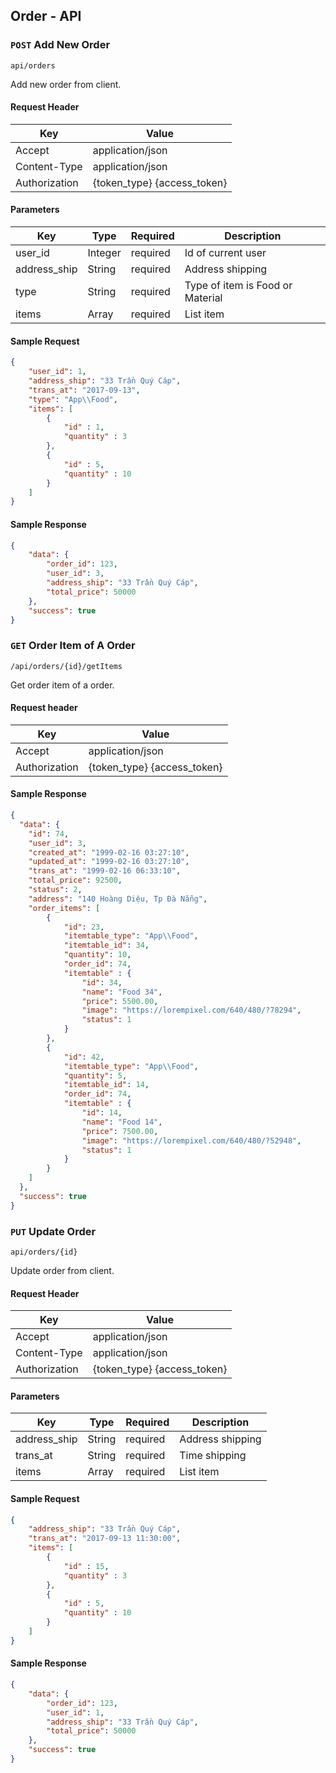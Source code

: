 ## Order - API

### `POST` Add New Order
```
api/orders
```
Add new order from client.
#### Request Header
| Key | Value |
|---|---|
| Accept | application/json |
|Content-Type| application/json |
| Authorization | {token_type} {access_token} |
#### Parameters
| Key | Type | Required | Description |
|---|---|---|---|
| user_id | Integer | required | Id of current user |
| address_ship | String | required | Address shipping |
| type | String | required | Type of item is Food or Material |
| items | Array | required | List item |
#### Sample Request
```json
{
	"user_id": 1,
	"address_ship": "33 Trần Quý Cáp",
	"trans_at": "2017-09-13",
	"type": "App\\Food",
	"items": [ 
		{ 
			"id" : 1,
			"quantity" : 3
		},
		{ 
			"id" : 5,
			"quantity" : 10
		}
	]
}
```
#### Sample Response
```json
{
	"data": {
		"order_id": 123,
		"user_id": 3,
		"address_ship": "33 Trần Quý Cáp",
		"total_price": 50000 
	},
	"success": true
}
```

### `GET` Order Item of A Order
```
/api/orders/{id}/getItems
```
Get order item of a order.

#### Request header
| Key | Value |
|---|---|
| Accept | application/json |
| Authorization | {token_type} {access_token} |

#### Sample Response
```json
{
  "data": {
    "id": 74,
    "user_id": 3,
    "created_at": "1999-02-16 03:27:10",
    "updated_at": "1999-02-16 03:27:10",
    "trans_at": "1999-02-16 06:33:10",
    "total_price": 92500,
    "status": 2,
    "address": "140 Hoàng Diệu, Tp Đà Nẵng",
    "order_items": [
    	{
    		"id": 23,
    		"itemtable_type": "App\\Food",
    		"itemtable_id": 34,
            "quantity": 10,
            "order_id": 74,
    		"itemtable" : {
    			"id": 34,
                "name": "Food 34",
                "price": 5500.00,
                "image": "https://lorempixel.com/640/480/?78294",
                "status": 1
    		}
    	},
		{
            "id": 42,
            "itemtable_type": "App\\Food",
            "quantity": 5,
            "itemtable_id": 14,
            "order_id": 74,
            "itemtable" : {
            	"id": 14,
            	"name": "Food 14",
            	"price": 7500.00,
            	"image": "https://lorempixel.com/640/480/?52948",
            	"status": 1
            }
        }
    ]
  },
  "success": true
}

```

### `PUT` Update Order
```
api/orders/{id}
```
Update order from client.
#### Request Header
| Key | Value |
|---|---|
| Accept | application/json |
|Content-Type| application/json |
| Authorization | {token_type} {access_token} |
#### Parameters
| Key | Type | Required | Description |
|---|---|---|---|
| address_ship | String | required | Address shipping |
| trans_at | String | required | Time shipping |
| items | Array | required | List item |
#### Sample Request
```json
{
	"address_ship": "33 Trần Quý Cáp",
	"trans_at": "2017-09-13 11:30:00",
	"items": [ 
		{ 
			"id" : 15,
			"quantity" : 3
		},
		{ 
			"id" : 5,
			"quantity" : 10
		}
	]
}
```
#### Sample Response
```json
{
	"data": {
		"order_id": 123,
		"user_id": 1,
		"address_ship": "33 Trần Quý Cáp",
		"total_price": 50000 
	},
	"success": true
}
```
